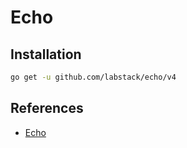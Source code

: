 # Echo

## Installation

```bash
go get -u github.com/labstack/echo/v4
```

## References

- [Echo](https://echo.labstack.com/)
